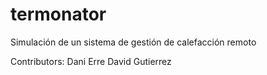 termonator
==========

Simulación de un sistema de gestión de calefacción remoto

Contributors:
Dani Erre
David Gutierrez
